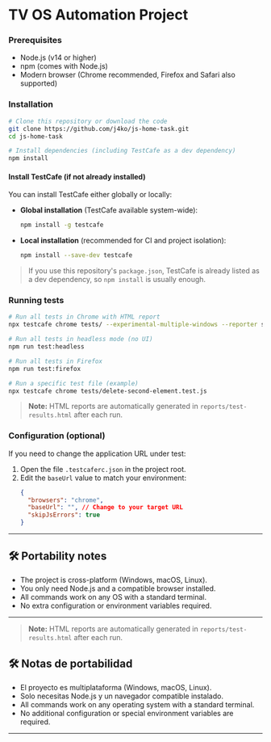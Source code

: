 # TV OS Automation Project

### Prerequisites
- Node.js (v14 or higher)
- npm (comes with Node.js)
- Modern browser (Chrome recommended, Firefox and Safari also supported)



### Installation
```bash
# Clone this repository or download the code
git clone https://github.com/j4ko/js-home-task.git
cd js-home-task

# Install dependencies (including TestCafe as a dev dependency)
npm install
```

#### Install TestCafe (if not already installed)

You can install TestCafe either globally or locally:

- **Global installation** (TestCafe available system-wide):
  ```bash
  npm install -g testcafe
  ```
- **Local installation** (recommended for CI and project isolation):
  ```bash
  npm install --save-dev testcafe
  ```

> If you use this repository's `package.json`, TestCafe is already listed as a dev dependency, so `npm install` is usually enough.


### Running tests
```bash
# Run all tests in Chrome with HTML report
npx testcafe chrome tests/ --experimental-multiple-windows --reporter spec,html:reports/test-results.html

# Run all tests in headless mode (no UI)
npm run test:headless

# Run all tests in Firefox
npm run test:firefox

# Run a specific test file (example)
npx testcafe chrome tests/delete-second-element.test.js
```

> **Note:** HTML reports are automatically generated in `reports/test-results.html` after each run.


### Configuration (optional)
If you need to change the application URL under test:
1. Open the file `.testcaferc.json` in the project root.
2. Edit the `baseUrl` value to match your environment:
   ```json
   {
     "browsers": "chrome",
     "baseUrl": "", // Change to your target URL
     "skipJsErrors": true
   }
   ```

---

## 🛠️ Portability notes

- The project is cross-platform (Windows, macOS, Linux).
- You only need Node.js and a compatible browser installed.
- All commands work on any OS with a standard terminal.
- No extra configuration or environment variables required.

---
> **Note:** HTML reports are automatically generated in `reports/test-results.html` after each run.

## 🛠️ Notas de portabilidad

- El proyecto es multiplataforma (Windows, macOS, Linux).
- Solo necesitas Node.js y un navegador compatible instalado.
- All commands work on any operating system with a standard terminal.
- No additional configuration or special environment variables are required.

---

